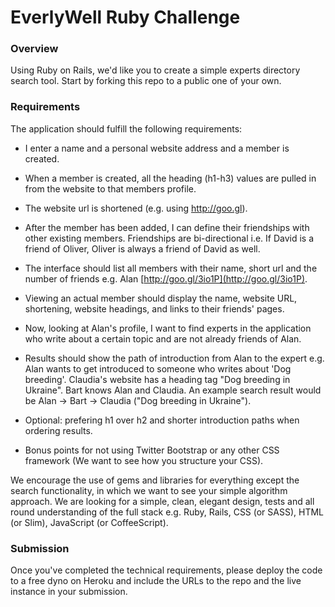# EverlyWell Ruby Challenge

### Overview

Using Ruby on Rails, we'd like you to create a simple experts directory search tool. Start by forking this repo to a public one of your own.

### Requirements

The application should fulfill the following requirements:

* I enter a name and a personal website address and a member is created.

* When a member is created, all the heading (h1-h3) values are pulled in from the website to that members profile.

* The website url is shortened (e.g. using http://goo.gl).

* After the member has been added, I can define their friendships with other existing members. Friendships are bi-directional i.e. If David is a friend of Oliver, Oliver is always a friend of David as well.

* The interface should list all members with their name, short url and the number of friends e.g. Alan [http://goo.gl/3io1P](http://goo.gl/3io1P).

* Viewing an actual member should display the name, website URL, shortening, website headings, and links to their friends' pages.

* Now, looking at Alan's profile, I want to find experts in the application who write about a certain topic and are not already friends of Alan.

* Results should show the path of introduction from Alan to the expert e.g. Alan wants to get introduced to someone who writes about 'Dog breeding'. Claudia's website has a heading tag "Dog breeding in Ukraine". Bart knows Alan and Claudia. An example search result would be Alan -> Bart -> Claudia ("Dog breeding in Ukraine").

* Optional: prefering h1 over h2 and shorter introduction paths when ordering results.

* Bonus points for not using Twitter Bootstrap or any other CSS framework (We want to see how you structure your CSS).

We encourage the use of gems and libraries for everything except the search functionality, in which we want to see your simple algorithm approach. We are looking for a simple, clean, elegant design, tests and all round understanding of the full stack e.g. Ruby, Rails, CSS (or SASS), HTML (or Slim), JavaScript (or CoffeeScript).

### Submission

Once you've completed the technical requirements, please deploy the code to a free dyno on Heroku and include the URLs to the repo and the live instance in your submission.

